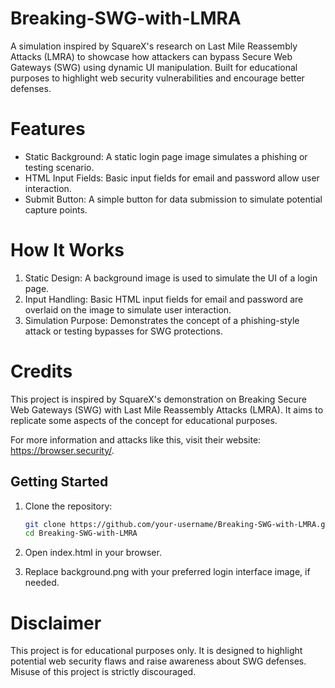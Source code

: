 # Breaking-SWG-with-LMRA
A simulation inspired by SquareX's research on Last Mile Reassembly Attacks (LMRA) to showcase how attackers can bypass Secure Web Gateways (SWG) using dynamic UI manipulation. Built for educational purposes to highlight web security vulnerabilities and encourage better defenses.

# Features
- Static Background: A static login page image simulates a phishing or testing scenario.
- HTML Input Fields: Basic input fields for email and password allow user interaction.
- Submit Button: A simple button for data submission to simulate potential capture points.

# How It Works
1. Static Design: A background image is used to simulate the UI of a login page.
2. Input Handling: Basic HTML input fields for email and password are overlaid on the image to simulate user interaction.
3. Simulation Purpose: Demonstrates the concept of a phishing-style attack or testing bypasses for SWG protections.

# Credits
This project is inspired by SquareX's demonstration on Breaking Secure Web Gateways (SWG) with Last Mile Reassembly Attacks (LMRA). It aims to replicate some aspects of the concept for educational purposes.

For more information and attacks like this, visit their website: https://browser.security/.

## Getting Started

1. Clone the repository:
   ```bash
   git clone https://github.com/your-username/Breaking-SWG-with-LMRA.git
   cd Breaking-SWG-with-LMRA
   ```
2. Open index.html in your browser.

3. Replace background.png with your preferred login interface image, if needed.

# Disclaimer
This project is for educational purposes only. It is designed to highlight potential web security flaws and raise awareness about SWG defenses. Misuse of this project is strictly discouraged.
